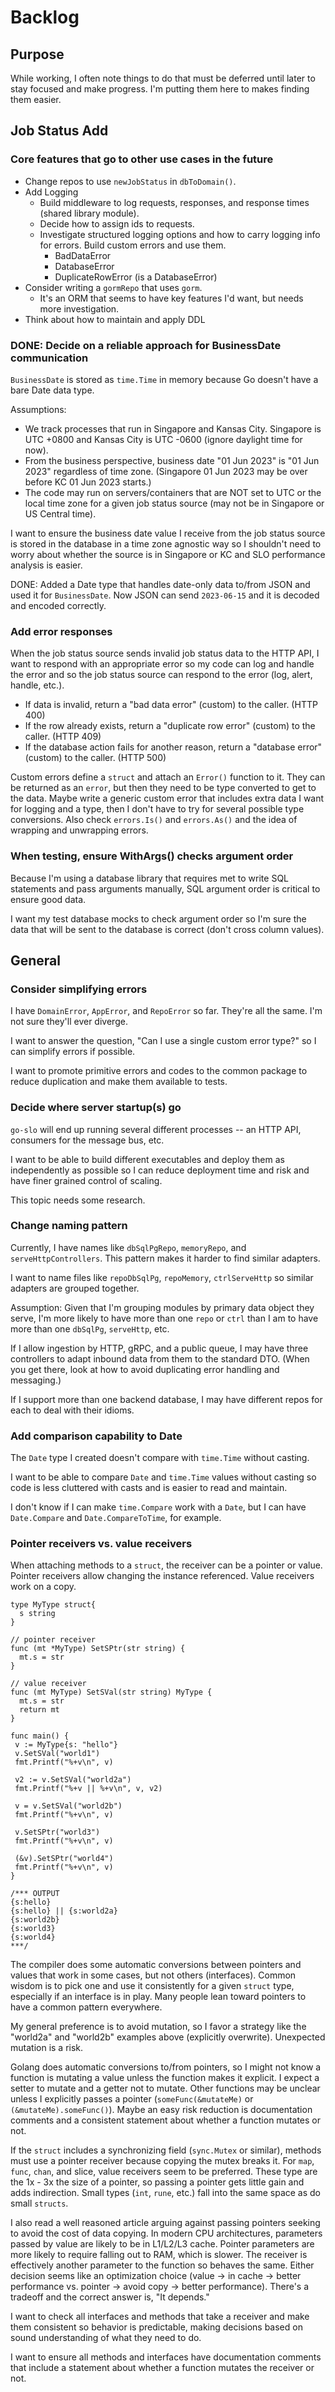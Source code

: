 # Backlog

## Purpose

While working, I often note things to do that must be deferred until later to stay focused and make progress. I'm putting them here to makes finding them easier.

## Job Status Add

### Core features that go to other use cases in the future

* Change repos to use `newJobStatus` in `dbToDomain()`.
* Add Logging
  * Build middleware to log requests, responses, and response times (shared library module).
  * Decide how to assign ids to requests.
  * Investigate structured logging options and how to carry logging info for errors. Build custom errors and use them.
    * BadDataError
    * DatabaseError
    * DuplicateRowError (is a DatabaseError)
* Consider writing a `gormRepo` that uses `gorm`.
  * It's an ORM that seems to have key features I'd want, but needs more investigation.
* Think about how to maintain and apply DDL

### DONE: Decide on a reliable approach for BusinessDate communication

`BusinessDate` is stored as `time.Time` in memory because Go doesn't have a bare Date data type.

Assumptions:

* We track processes that run in Singapore and Kansas City. Singapore is UTC +0800 and Kansas City is UTC -0600 (ignore daylight time for now).
* From the business perspective, business date "01 Jun 2023" is "01 Jun 2023" regardless of time zone. (Singapore 01 Jun 2023 may be over before KC 01 Jun 2023 starts.)
* The code may run on servers/containers that are NOT set to UTC or the local time zone for a given job status source (may not be in Singapore or US Central time).

I want to ensure the business date value I receive from the job status source is stored in the database in a time zone agnostic way so I shouldn't need to worry about whether the source is in Singapore or KC and SLO performance analysis is easier.

DONE: Added a Date type that handles date-only data to/from JSON and used it for `BusinessDate`. Now JSON can send `2023-06-15` and it is decoded and encoded correctly.

### Add error responses

When the job status source sends invalid job status data to the HTTP API, I want to respond with an appropriate error so my code can log and handle the error and so the job status source can respond to the error (log, alert, handle, etc.).

* If data is invalid, return a "bad data error" (custom) to the caller. (HTTP 400)
* If the row already exists, return a "duplicate row error" (custom) to the caller. (HTTP 409)
* If the database action fails for another reason, return a "database error" (custom) to the caller. (HTTP 500)

Custom errors define a `struct` and attach an `Error()` function to it. They can be returned as an `error`, but then they need to be type converted to get to the data. Maybe write a generic custom error that includes extra data I want for logging and a type, then I don't have to try for several possible type conversions. Also check `errors.Is()` and `errors.As()` and the idea of wrapping and unwrapping errors.

### When testing, ensure WithArgs() checks argument order

Because I'm using a database library that requires met to write SQL statements and pass arguments manually, SQL argument order is critical to ensure good data.

I want my test database mocks to check argument order so I'm sure the data that will be sent to the database is correct (don't cross column values).

## General

### Consider simplifying errors

I have `DomainError`, `AppError`, and `RepoError` so far. They're all the same. I'm not sure they'll ever diverge.

I want to answer the question, "Can I use a single custom error type?" so I can simplify errors if possible.

I want to promote primitive errors and codes to the common package to reduce duplication and make them available to tests.

### Decide where server startup(s) go

`go-slo` will end up running several different processes -- an HTTP API, consumers for the message bus, etc.

I want to be able to build different executables and deploy them as independently as possible so I can reduce deployment time and risk and have finer grained control of scaling.

This topic needs some research.

### Change naming pattern

Currently, I have names like `dbSqlPgRepo`, `memoryRepo`, and `serveHttpControllers`. This pattern makes it harder to find similar adapters.

I want to name files like `repoDbSqlPg`, `repoMemory`, `ctrlServeHttp` so similar adapters are grouped together.

Assumption: Given that I'm grouping modules by primary data object they serve, I'm more likely to have more than one `repo` or `ctrl` than I am to have more than one `dbSqlPg`, `serveHttp`, etc.

If I allow ingestion by HTTP, gRPC, and a public queue, I may have three controllers to adapt inbound data from them to the standard DTO. (When you get there, look at how to avoid duplicating error handling and messaging.)

If I support more than one backend database, I may have different repos for each to deal with their idioms.

### Add comparison capability to Date

The `Date` type I created doesn't compare with `time.Time` without casting.

I want to be able to compare `Date` and `time.Time` values without casting so code is less cluttered with casts and is easier to read and maintain.

I don't know if I can make `time.Compare` work with a `Date`, but I can have `Date.Compare` and `Date.CompareToTime`, for example.

### Pointer receivers vs. value receivers

When attaching methods to a `struct`, the receiver can be a pointer or value. Pointer receivers allow changing the instance referenced. Value receivers work on a copy.

```golang
type MyType struct{
  s string
}

// pointer receiver
func (mt *MyType) SetSPtr(str string) {
  mt.s = str
}

// value receiver
func (mt MyType) SetSVal(str string) MyType {
  mt.s = str
  return mt
}

func main() {
 v := MyType{s: "hello"}
 v.SetSVal("world1")
 fmt.Printf("%+v\n", v)

 v2 := v.SetSVal("world2a")
 fmt.Printf("%+v || %+v\n", v, v2)

 v = v.SetSVal("world2b")
 fmt.Printf("%+v\n", v)

 v.SetSPtr("world3")
 fmt.Printf("%+v\n", v)

 (&v).SetSPtr("world4")
 fmt.Printf("%+v\n", v)
}

/*** OUTPUT
{s:hello}
{s:hello} || {s:world2a}
{s:world2b}
{s:world3}
{s:world4}
***/
```

The compiler does some automatic conversions between pointers and values that work in some cases, but not others (interfaces). Common wisdom is to pick one and use it consistently for a given `struct` type, especially if an interface is in play. Many people lean toward pointers to have a common pattern everywhere.

My general preference is to avoid mutation, so I favor a strategy like the "world2a" and "world2b" examples above (explicitly overwrite). Unexpected mutation is a risk.

Golang does automatic conversions to/from pointers, so I might not know a function is mutating a value unless the function makes it explicit. I expect a setter to mutate and a getter not to mutate. Other functions may be unclear unless I explicitly passes a pointer (`someFunc(&mutateMe)` or `(&mutateMe).someFunc()`). Maybe an easy risk reduction is documentation comments and a consistent statement about whether a function mutates or not.

If the `struct` includes a synchronizing field (`sync.Mutex` or similar), methods must use a pointer receiver because copying the mutex breaks it. For `map`, `func`, `chan`, and slice, value receivers seem to be preferred. These type are the 1x - 3x the size of a pointer, so passing a pointer gets little gain and adds indirection. Small types (`int`, `rune`, etc.) fall into the same space as do small `structs`.

I also read a well reasoned article arguing against passing pointers seeking to avoid the cost of data copying. In modern CPU architectures, parameters passed by value are likely to be in L1/L2/L3 cache. Pointer parameters are more likely to require falling out to RAM, which is slower. The receiver is effectively another parameter to the function so behaves the same. Either decision seems like an optimization choice (value -> in cache -> better performance vs. pointer -> avoid copy -> better performance). There's a tradeoff and the correct answer is, "It depends."

I want to check all interfaces and methods that take a receiver and make them consistent so behavior is predictable, making decisions based on sound understanding of what they need to do.

I want to ensure all methods and interfaces have documentation comments that include a statement about whether a function mutates the receiver or not.
